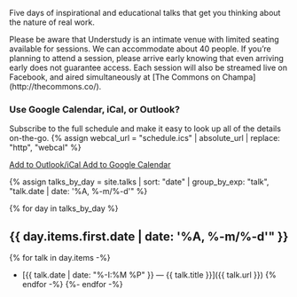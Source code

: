 Five days of inspirational and educational talks that get you thinking about the nature of real work. 

<span class="disclaimer">
Please be aware that Understudy is an intimate venue with limited seating available for sessions. We can accommodate about 40 people. If you’re planning to attend a session, please arrive early knowing that even arriving early does not guarantee access. Each session will also be streamed live on Facebook, and aired simultaneously at [The Commons on Champa](http://thecommons.co/).
</span>

### Use Google Calendar, iCal, or Outlook?
Subscribe to the full schedule and make it easy to look up all of the details on-the-go.
{% assign webcal_url = "schedule.ics" | absolute_url | replace: "http", "webcal" %}

<a class="calendar-button" href="{{ webcal_url }}">
  <i class="fa fa-calendar" aria-hidden="true"></i>
  Add to Outlook/iCal
</a>
<a class="calendar-button" href="http://www.google.com/calendar/render?cid={{ webcal_url }}" target="_blank">
  <i class="fa fa-calendar" aria-hidden="true"></i>
  Add to Google Calendar
</a>

{% assign talks_by_day = site.talks | sort: "date" | group_by_exp: "talk", "talk.date | date: '%A, %-m/%-d'" %}

{% for day in talks_by_day %}

## {{ day.items.first.date | date: '%A, %-m/%-d'" }}
{% for talk in day.items -%}
- [{{ talk.date | date: "%-I:%M %P" }} &mdash; {{ talk.title }}]({{ talk.url }})
{% endfor -%}
{%- endfor -%}
